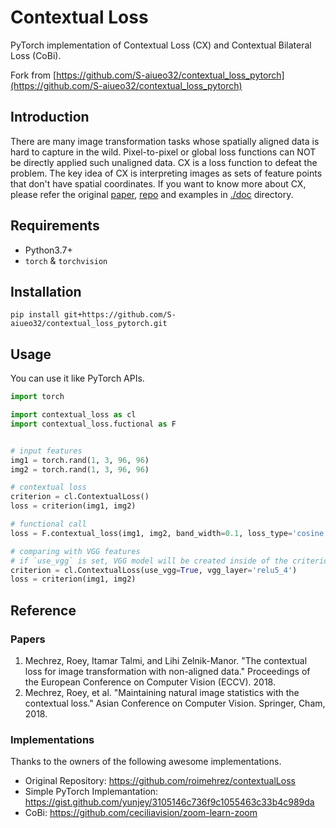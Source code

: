 # Contextual Loss
PyTorch implementation of Contextual Loss (CX) and Contextual Bilateral Loss (CoBi).

Fork from [https://github.com/S-aiueo32/contextual_loss_pytorch](https://github.com/S-aiueo32/contextual_loss_pytorch)

## Introduction
There are many image transformation tasks whose spatially aligned data is hard to capture in the wild.
Pixel-to-pixel or global loss functions can NOT be directly applied such unaligned data.
CX is a loss function to defeat the problem.
The key idea of CX is interpreting images as sets of feature points that don't have spatial coordinates.
If you want to know more about CX, please refer the original [paper](https://arxiv.org/abs/1803.02077), [repo](https://github.com/roimehrez/contextualLoss) and examples in [./doc](./doc) directory.

## Requirements
-  Python3.7+
-  `torch` & `torchvision`

## Installation
```
pip install git+https://github.com/S-aiueo32/contextual_loss_pytorch.git
```

## Usage
You can use it like PyTorch APIs.
```python
import torch

import contextual_loss as cl
import contextual_loss.fuctional as F


# input features
img1 = torch.rand(1, 3, 96, 96)
img2 = torch.rand(1, 3, 96, 96)

# contextual loss
criterion = cl.ContextualLoss()
loss = criterion(img1, img2)

# functional call
loss = F.contextual_loss(img1, img2, band_width=0.1, loss_type='cosine')

# comparing with VGG features
# if `use_vgg` is set, VGG model will be created inside of the criterion
criterion = cl.ContextualLoss(use_vgg=True, vgg_layer='relu5_4')
loss = criterion(img1, img2)

```

## Reference
### Papers
1. Mechrez, Roey, Itamar Talmi, and Lihi Zelnik-Manor. "The contextual loss for image transformation with non-aligned data." Proceedings of the European Conference on Computer Vision (ECCV). 2018.  
2. Mechrez, Roey, et al. "Maintaining natural image statistics with the contextual loss." Asian Conference on Computer Vision. Springer, Cham, 2018.
### Implementations
Thanks to the owners of the following awesome implementations.
- Original Repository: https://github.com/roimehrez/contextualLoss
- Simple PyTorch Implemantation: https://gist.github.com/yunjey/3105146c736f9c1055463c33b4c989da
- CoBi: https://github.com/ceciliavision/zoom-learn-zoom
